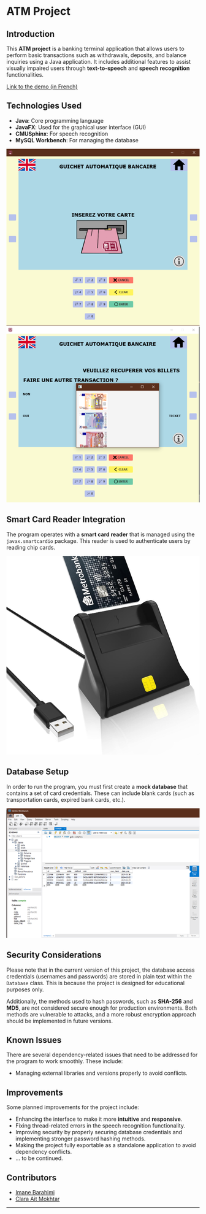 # ATM Project

## Introduction

This **ATM project** is a banking terminal application that allows users to perform basic transactions such as withdrawals, deposits, and balance inquiries using a Java application. It includes additional features to assist visually impaired users through **text-to-speech** and **speech recognition** functionalities.

[Link to the demo (in French)](https://up75-my.sharepoint.com/personal/imane_barahimi_etu_u-paris_fr/_layouts/15/stream.aspx?id=%2Fpersonal%2Fimane_barahimi_etu_u-paris_fr%2FDocuments%2Fdemo%2Emp4&nav=eyJyZWZlcnJhbEluZm8iOnsicmVmZXJyYWxBcHAiOiJPbmVEcml2ZUZvckJ1c2luZXNzIiwicmVmZXJyYWxBcHBQbGF0Zm9ybSI6IldlYiIsInJlZmVycmFsTW9kZSI6InZpZXciLCJyZWZlcnJhbFZpZXciOiJNeUZpbGVzTGlua0NvcHkifX0&ga=1&referrer=StreamWebApp%2EWeb&referrerScenario=AddressBarCopied%2Eview%2E5fe7314a-0bb6-4b31-ac45-41e3537f6074)

## Technologies Used

- **Java**: Core programming language
- **JavaFX**: Used for the graphical user interface (GUI)
- **CMUSphinx**: For speech recognition
- **MySQL Workbench**: For managing the database

![GUI Image](assets/firstscreen.jpg)
![GUI Image](assets/withdrawal.jpg)

## Smart Card Reader Integration

The program operates with a **smart card reader** that is managed using the `javax.smartcardio` package. This reader is used to authenticate users by reading chip cards.

![Smart Card Reader](assets/lecteur.jpg)

## Database Setup

In order to run the program, you must first create a **mock database** that contains a set of card credentials. These can include blank cards (such as transportation cards, expired bank cards, etc.).

![Database Image](assets/database.png)

## Security Considerations

Please note that in the current version of this project, the database access credentials (usernames and passwords) are stored in plain text within the `Database` class. This is because the project is designed for educational purposes only.

Additionally, the methods used to hash passwords, such as **SHA-256** and **MD5**, are not considered secure enough for production environments. Both methods are vulnerable to attacks, and a more robust encryption approach should be implemented in future versions.

## Known Issues

There are several dependency-related issues that need to be addressed for the program to work smoothly. These include:

- Managing external libraries and versions properly to avoid conflicts.
  
## Improvements

Some planned improvements for the project include:

- Enhancing the interface to make it more **intuitive** and **responsive**.
- Fixing thread-related errors in the speech recognition functionality.
- Improving security by properly securing database credentials and implementing stronger password hashing methods.
- Making the project fully exportable as a standalone application to avoid dependency conflicts.
- ... to be continued.

## Contributors

- [Imane Barahimi](https://github.com/imane-21)
- [Clara Ait Mokhtar](https://github.com/claraait123)



---

